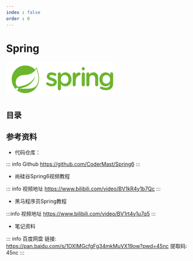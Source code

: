 ```yaml
---
index : false
order : 0
---
```

# Spring

![Spring](../../../assets/readme/2023-12-29-20-51-14.png)


## 目录

<Catalog  hideHeading='false'/>

## 参考资料
- 代码仓库：

::: info Github
https://github.com/CoderMast/Spring6
:::

- 尚硅谷Spring6视频教程

::: info 视频地址
https://www.bilibili.com/video/BV1kR4y1b7Qc
:::
- 黑马程序员Spring教程

:::info 视频地址
https://www.bilibili.com/video/BV1rt4y1u7q5
:::

- 笔记资料  

::: info 百度网盘
链接: https://pan.baidu.com/s/1OXIMGcfgFg34mkMuVX19ow?pwd=45nc 
提取码: 45nc 
:::